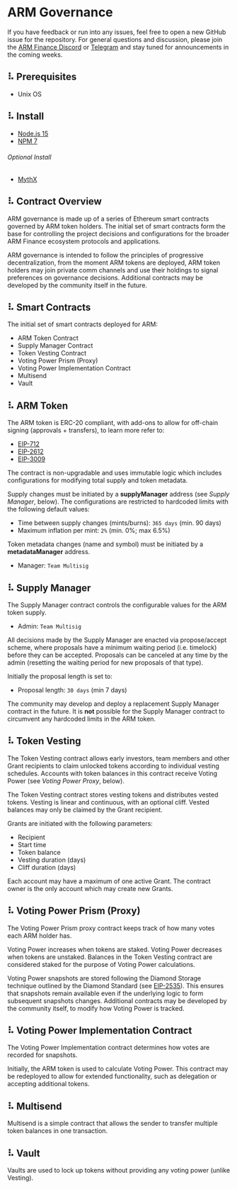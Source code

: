 # ARM Governance

If you have feedback or run into any issues, feel free to open a new GitHub issue for the repository.
For general questions and discussion, please join the [ARM Finance Discord](https://discord.gg/QzAXrxa) or [Telegram](https://t.me/joinchat/JfgdIRhOSw3F3qnnst8sfg) and stay tuned for announcements in the coming weeks.

## ⠧ Prerequisites
* Unix OS

## ⠧ Install
* [Node.js 15](https://github.com/nvm-sh/nvm)
* [NPM 7](https://docs.npmjs.com/downloading-and-installing-node-js-and-npm)

###### Optional Install
* [MythX](https://github.com/dmuhs/mythx-cli/)

## ⠧ Contract Overview
ARM governance is made up of a series of Ethereum smart contracts governed by ARM token holders.
The initial set of smart contracts form the base for controlling the project decisions 
and configurations for the broader ARM Finance ecosystem protocols and applications.

ARM governance is intended to follow the principles of progressive decentralization, 
from the moment ARM tokens are deployed, ARM token holders may join private comm 
channels and use their holdings to signal preferences on governance decisions. 
Additional contracts may be developed by the community itself in the future.


## ⠧ Smart Contracts
The initial set of smart contracts deployed for ARM:
- ARM Token Contract
- Supply Manager Contract
- Token Vesting Contract
- Voting Power Prism (Proxy)
- Voting Power Implementation Contract
- Multisend
- Vault

## ⠧ ARM Token
The ARM token is ERC-20 compliant, with add-ons to allow for off-chain signing (approvals + transfers),
to learn more refer to:
 * [EIP-712](https://eips.ethereum.org/EIPS/eip-712)
 * [EIP-2612](https://eips.ethereum.org/EIPS/eip-2612)
 * [EIP-3009](https://eips.ethereum.org/EIPS/eip-3009)
 
The contract is non-upgradable and uses immutable logic which includes configurations for modifying total supply and token metadata.

Supply changes must be initiated by a **supplyManager** address (see _Supply Manager_, below). 
The configurations are restricted to hardcoded limits with the following default values:
- Time between supply changes (mints/burns): `365 days` (min. 90 days)
- Maximum inflation per mint: `2%` (min. 0%; max 6.5%)

Token metadata changes (name and symbol) must be initiated by a **metadataManager** address.
- Manager: `Team Multisig`


## ⠧ Supply Manager
The Supply Manager contract controls the configurable values for the ARM token supply.
- Admin: `Team Multisig`

All decisions made by the Supply Manager are enacted via propose/accept scheme, where proposals have a minimum waiting period (i.e. timelock) before they can be accepted.
Proposals can be canceled at any time by the admin (resetting the waiting period for new proposals of that type).

Initially the proposal length is set to:
- Proposal length: `30 days` (min 7 days)

The community may develop and deploy a replacement Supply Manager contract in the future. 
It is **not** possible for the Supply Manager contract to circumvent any hardcoded limits in the ARM token.


## ⠧ Token Vesting
The Token Vesting contract allows early investors, team members and other Grant recipients to claim unlocked tokens according to individual vesting schedules. 
Accounts with token balances in this contract receive Voting Power (see _Voting Power Proxy_, below).

The Token Vesting contract stores vesting tokens and distributes vested tokens. Vesting is linear and continuous, with an optional cliff. Vested balances may only be claimed by the Grant recipient.

Grants are initiated with the following parameters:
- Recipient
- Start time
- Token balance
- Vesting duration (days)
- Cliff duration (days)

Each account may have a maximum of one active Grant. The contract owner is the only account which may create new Grants.


## ⠧ Voting Power Prism (Proxy)
The Voting Power Prism proxy contract keeps track of how many votes each ARM holder has.

Voting Power increases when tokens are staked. 
Voting Power decreases when tokens are unstaked. 
Balances in the Token Vesting contract are considered staked for the purpose of Voting Power calculations.

Voting Power snapshots are stored following the Diamond Storage technique outlined by the Diamond Standard 
(see [EIP-2535](https://eips.ethereum.org/EIPS/eip-2535)). 
This ensures that snapshots remain available even if the underlying logic to form subsequent snapshots changes.
Additional contracts may be developed by the community itself, to modify how Voting Power is tracked.


## ⠧ Voting Power Implementation Contract
The Voting Power Implementation contract determines how votes are recorded for snapshots.

Initially, the ARM token is used to calculate Voting Power. 
This contract may be redeployed to allow for extended functionality, such as delegation or accepting additional tokens.


## ⠧ Multisend
Multisend is a simple contract that allows the sender to transfer multiple token balances in one transaction.


## ⠧ Vault
Vaults are used to lock up tokens without providing any voting power (unlike Vesting).
